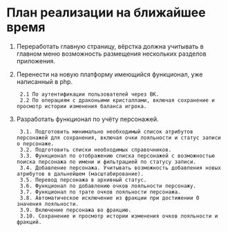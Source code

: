 # План реализации на ближайшее время
1. Переработать главную страницу, вёрстка должна учитывать в главном меню возможность размещения нескольких разделов приложения.
2. Перенести на новую платформу имеющийся функционал, уже написанный в php.

        2.1 По аутентификации пользователей через ВК.
        2.2 По операциям с драконьими кристаллами, включая сохранение и просмотр истории изменения баланса игрока.

3. Разработать функционал по учёту персонажей.

        3.1. Подготовить минимально необходимый список атрибутов персонажей для сохранения, включая очки лояльности и статус записи о персонаже. 
        3.2. Подготовить списки необходимых справочников.
        3.3. Функционал по отображению списка персонажей с возможностью поиска персонажа по имени и фильтрацией по статусу записи.
        3.4. Добавление персонажа. Учитывать возможность добавления новых атрибутов в дальнейшем (масштабирование).
        3.5. Перевод персонажа в архивный статус.
        3.6. Функционал по добавлению очков лояльности персонажу.
        3.7. Функционал по трате очков лояльности персонажа.
        3.8. Автоматическое исключение из фракции при достижении 0 значения лояльности.
        3.9. Включение персонажа во фракцию.
        3.10. Сохранение и просмотр истории изменения очков лояльности и фракций.
